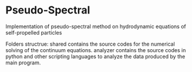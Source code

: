 # Pseudo-Spectral
Implementation of pseudo-spectral method on hydrodynamic equations of self-propelled particles

Folders structrue:
shared contains the source codes for the numerical solving of the continuum equations.
analyzer contains the source codes in python and other scripting languages to analyze the data produced by the main program.
